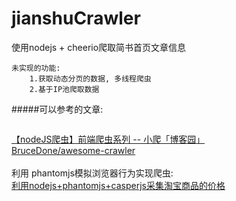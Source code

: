 # jianshuCrawler
使用nodejs + cheerio爬取简书首页文章信息
```
未实现的功能:
    1.获取动态分页的数据, 多线程爬虫
    2.基于IP池爬取数据
```
#####可以参考的文章:
```
```
[【nodeJS爬虫】前端爬虫系列 -- 小爬「博客园」](http://www.cnblogs.com/coco1s/p/4954063.html)
<br>
 [BruceDone/awesome-crawler](https://github.com/BruceDone/awesome-crawler)
<br><br>
 利用 phantomjs模拟浏览器行为实现爬虫: <br>
 [利用nodejs+phantomjs+casperjs采集淘宝商品的价格](http://blog.csdn.net/sqzhao/article/details/47024119)
 

